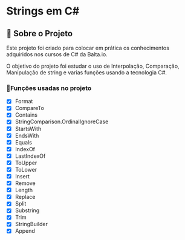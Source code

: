 # Strings em C#

## 📝 Sobre o Projeto

Este projeto foi criado para colocar em prática os conhecimentos adquiridos nos cursos de C# da Balta.io.

O objetivo do projeto foi estudar o uso de Interpolação, Comparação, Manipulação de string e varias funções usando a tecnologia C#.

### 📱Funções usadas no projeto

- [x] Format
- [x] CompareTo
- [x] Contains
- [x] StringComparison.OrdinalIgnoreCase
- [x] StartsWith
- [x] EndsWith
- [x] Equals
- [x] IndexOf
- [x] LastIndexOf
- [x] ToUpper
- [x] ToLower
- [x] Insert
- [x] Remove
- [x] Length
- [x] Replace
- [x] Split
- [x] Substring
- [x] Trim
- [x] StringBuilder
- [x] Append
